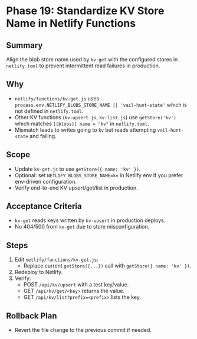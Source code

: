 # Phase 19: Standardize KV Store Name in Netlify Functions

## Summary
Align the blob store name used by `kv-get` with the configured stores in `netlify.toml` to prevent intermittent read failures in production.

## Why
- `netlify/functions/kv-get.js` uses `process.env.NETLIFY_BLOBS_STORE_NAME || 'vail-hunt-state'` which is not defined in `netlify.toml`.
- Other KV functions (`kv-upsert.js`, `kv-list.js`) use `getStore('kv')` which matches `[[blobs]] name = "kv"` in `netlify.toml`.
- Mismatch leads to writes going to `kv` but reads attempting `vail-hunt-state` and failing.

## Scope
- Update `kv-get.js` to use `getStore({ name: 'kv' })`.
- Optional: set `NETLIFY_BLOBS_STORE_NAME=kv` in Netlify env if you prefer env-driven configuration.
- Verify end-to-end KV upsert/get/list in production.

## Acceptance Criteria
- `kv-get` reads keys written by `kv-upsert` in production deploys.
- No 404/500 from `kv-get` due to store misconfiguration.

## Steps
1. Edit `netlify/functions/kv-get.js`:
   - Replace current `getStore({...})` call with `getStore({ name: 'kv' })`.
2. Redeploy to Netlify.
3. Verify:
   - POST `/api/kv/upsert` with a test key/value.
   - GET `/api/kv/get/<key>` returns the value.
   - GET `/api/kv/list?prefix=<prefix>` lists the key.

## Rollback Plan
- Revert the file change to the previous commit if needed.
